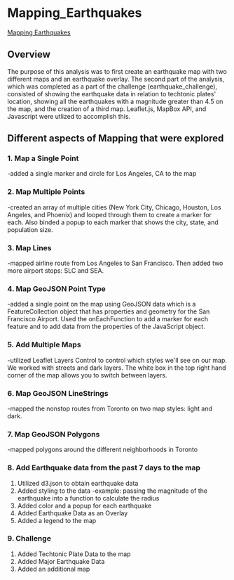 # Mapping_Earthquakes

[Mapping Earthquakes](/Leaflet_Map.png)

## Overview 

The purpose of this analysis was to first create an earthquake map with two different maps and an earthquake overlay. The second part of the analysis, which was completed as a part of the challenge (earthquake_challenge), consisted of showing the earthquake data in relation to techtonic plates' location, showing all the earthquakes with a magnitude greater than 4.5 on the map, and the creation of a third map. Leaflet.js, MapBox API, and Javascript were utlized to accomplish this. 

## Different aspects of Mapping that were explored 

### 1. Map a Single Point 

-added a single marker and circle for Los Angeles, CA to the map 

### 2. Map Multiple Points 

-created an array of multiple cities (New York City, Chicago, Houston, Los Angeles, and Phoenix) and looped through them to create a marker for each. Also binded a popup to each marker that shows the city, state, and population size. 

### 3. Map Lines 

-mapped airline route from Los Angeles to San Francisco. Then added two more airport stops: SLC and SEA. 

### 4. Map GeoJSON Point Type

-added a single point on the map using GeoJSON data which is a FeatureCollection object that has properties and geometry for the San Francisco Airport. Used the onEachFunction to add a marker for each feature and to add data from the properties of the JavaScript object. 

### 5. Add Multiple Maps 

-utilized Leaflet Layers Control to control which styles we'll see on our map. We worked with streets and dark layers. The white box in the top right hand corner of the map allows you to switch between layers. 

### 6. Map GeoJSON LineStrings

-mapped the nonstop routes from Toronto on two map styles: light and dark. 

### 7. Map GeoJSON Polygons

-mapped polygons around the different neighborhoods in Toronto

### 8. Add Earthquake data from the past 7 days to the map

1. Utilized d3.json to obtain earthquake data
2. Added styling to the data 
      -example: passing the magnitude of the earthquake into a function to calculate the radius 
3. Added color and a popup for each earthquake
4. Added Earthquake Data as an Overlay
5. Added a legend to the map

### 9. Challenge 
 
 1. Added Techtonic Plate Data to the map 
 2. Added Major Earthquake Data
 3. Added an additional map 
    
